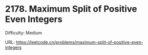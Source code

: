 # 2178. Maximum Split of Positive Even Integers

Difficulty: Medium

URL: https://leetcode.cn/problems/maximum-split-of-positive-even-integers

